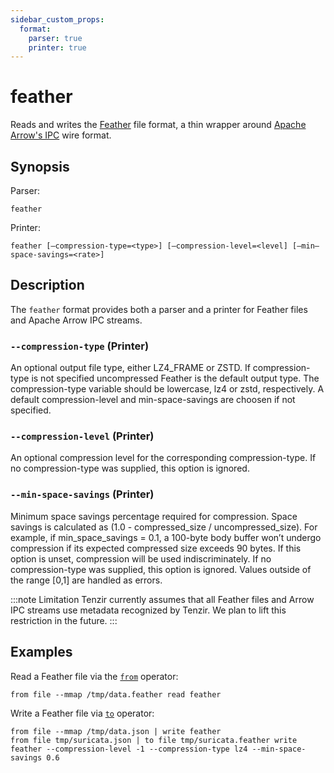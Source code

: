 ```yaml
---
sidebar_custom_props:
  format:
    parser: true
    printer: true
---
```


# feather

Reads and writes the [Feather][feather] file format, a thin wrapper around
[Apache Arrow's IPC][arrow-ipc] wire format.

[feather]: https://arrow.apache.org/docs/python/feather.html
[arrow-ipc]: https://arrow.apache.org/docs/python/ipc.html

## Synopsis

Parser:
```
feather
```

Printer:
```
feather [—compression-type=<type>] [—compression-level=<level] [—min—space-savings=<rate>]
```


## Description

The `feather` format provides both a parser and a printer for Feather files and
Apache Arrow IPC streams.

### `--compression-type` (Printer)

An optional output file type, either LZ4_FRAME or ZSTD. If compression-type is not specified uncompressed Feather is the default output type. The compression-type variable should be lowercase, lz4 or zstd, respectively. A default compression-level and min-space-savings are choosen if not specified.


### `--compression-level` (Printer)

An optional compression level for the corresponding compression-type. If no compression-type was supplied, this option is ignored.

### `--min-space-savings` (Printer)

Minimum space savings percentage required for compression. Space savings is calculated as (1.0 - compressed_size / uncompressed_size). For example, if min_space_savings = 0.1, a 100-byte body buffer won’t undergo compression if its expected compressed size exceeds 90 bytes. If this option is unset, compression will be used indiscriminately. If no compression-type was supplied, this option is ignored. Values outside of the range [0,1] are handled as errors.

:::note Limitation
Tenzir currently assumes that all Feather files and Arrow IPC streams use
metadata recognized by Tenzir. We plan to lift this restriction in the future.
:::

## Examples

Read a Feather file via the [`from`](../operators/from.md) operator:

```
from file --mmap /tmp/data.feather read feather
```

Write a Feather file via [`to`](../operators/to.md) operator:
```
from file --mmap /tmp/data.json | write feather
from file tmp/suricata.json | to file tmp/suricata.feather write feather --compression-level -1 --compression-type lz4 --min-space-savings 0.6
```